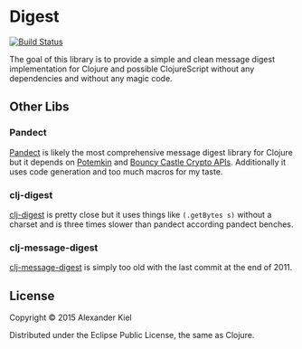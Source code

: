# Digest

[![Build Status](https://travis-ci.org/alexanderkiel/digest.svg?branch=master)](https://travis-ci.org/alexanderkiel/digest)

The goal of this library is to provide a simple and clean message digest
implementation for Clojure and possible ClojureScript without any dependencies
and without any magic code.

## Other Libs

### Pandect

[Pandect][1] is likely the most comprehensive message digest library for Clojure
but it depends on [Potemkin][2] and [Bouncy Castle Crypto APIs][3]. Additionally
it uses code generation and too much macros for my taste.

### clj-digest

[clj-digest][5] is pretty close but it uses things like `(.getBytes s)` without
a charset and is three times slower than pandect according pandect benches.

### clj-message-digest

[clj-message-digest][4] is simply too old with the last commit at the end of
2011.

## License

Copyright © 2015 Alexander Kiel

Distributed under the Eclipse Public License, the same as Clojure.

[1]: <https://github.com/xsc/pandect>
[2]: <https://github.com/ztellman/potemkin>
[3]: <https://www.bouncycastle.org/java.html>
[4]: <https://github.com/ray1729/clj-message-digest>
[5]: <https://github.com/tebeka/clj-digest>
